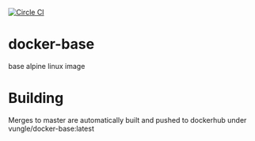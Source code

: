 [![Circle CI](https://circleci.com/gh/Vungle/docker-base/tree/master.svg?style=svg)](https://circleci.com/gh/Vungle/docker-base/tree/master)

# docker-base

base alpine linux image

# Building

Merges to master are automatically built and pushed to dockerhub under vungle/docker-base:latest
